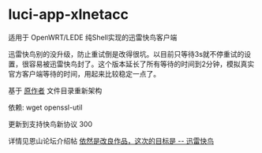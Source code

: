 # luci-app-xlnetacc
适用于 OpenWRT/LEDE 纯Shell实现的迅雷快鸟客户端

迅雷快鸟别的没升级，防止重试倒是改得很坑。以目前只等待3s就不停重试的设置，很容易被迅雷快鸟封了。这个版本延长了所有等待的时间到2分钟，模拟真实官方客户端等待的时间，用起来比较稳定一点了。

基于 [原作者](https://github.com/sensec/luci-app-xlnetacc) 文件目录重新架构

依赖: wget openssl-util


更新到支持快鸟新协议 300

详情见恩山论坛介绍帖 [依然是改良作品，这次的目标是 -- 迅雷快鸟](http://www.right.com.cn/forum/thread-267641-1-1.html)
